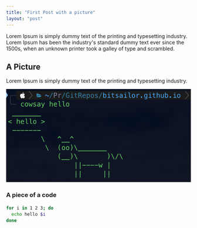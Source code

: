```yaml
---
title: "First Post with a picture" 
layout: "post"
---
```

Lorem Ipsum is simply dummy text of the printing and typesetting industry. Lorem Ipsum has been the industry's standard dummy text ever since the 1500s, when an unknown printer took a galley of type and scrambled.


## A Picture
Lorem Ipsum is simply dummy text of the printing and typesetting industry.

<p align="center">
  <img src="/assets/posts/2021-09-04-this-is-my-frirs-post//cowsay1.png">
</p>

### A piece of a code

```bash
for i in 1 2 3; do 
  echo hello $i
done
```